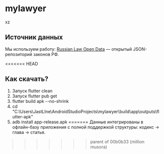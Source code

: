 # mylawyer

xz

## Источник данных

Мы используем работу: [Russian Law Open Data](https://github.com/irlcode/RusLawOD) — открытый JSON-репозиторий законов РФ.

<<<<<<< HEAD
## Как скачать?

1. Запуск flutter clean
2. Запуск flutter pub get
3. flutter build apk --no-shrink
4. cd "C:\Users\JastLIne\AndroidStudioProjects\mylawyer\build\app\outputs\flutter-apk"
5. adb install app-release.apk
=======
Данные интегрированы в офлайн-базу приложения с полной поддержкой структуры: кодекс → глава → статья.
>>>>>>> parent of 00b0b33 (million musora)
